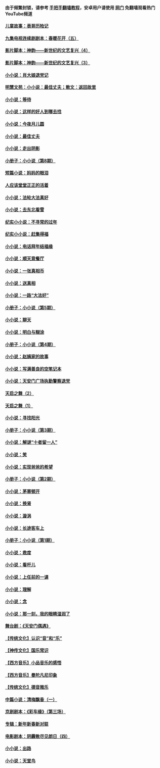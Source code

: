 #### 由于频繁封锁，请参考 [手把手翻墙教程](https://github.com/gfw-breaker/guides/wiki/)，安卓用户请使用 [网门](https://github.com/gfw-breaker/nogfw/blob/master/dl.md?t=05080101) 免翻墙观看热门YouTube频道 

#### [儿童故事：表哥历险记](../pages/328/383535.md?t=05080101) 

#### [九集电视连续剧剧本：春暖花开（五）](../pages/328/275919.md?t=05080101) 

#### [影片脚本：神韵——新世纪的文艺复兴（4）](../pages/328/266089.md?t=05080101) 

#### [影片脚本：神韵——新世纪的文艺复兴（3）](../pages/328/266087.md?t=05080101) 

#### [小小说：肖大娘退党记](../pages/328/239807.md?t=05080101) 

#### [明慧文苑：小小说：最佳丈夫；散文：返回故里](../pages/328/3439.md?t=05080101) 

#### [小小说：等待](../pages/328/223927.md?t=05080101) 

#### [小小说：这样的好人到哪去找](../pages/328/209396.md?t=05080101) 

#### [小小说：今夜月儿圆](../pages/328/193588.md?t=05080101) 

#### [小小说：最佳丈夫](../pages/328/190938.md?t=05080101) 

#### [小小说：走出阴影](../pages/328/190744.md?t=05080101) 

#### [小册子：小小说（第8期）](../pages/328/188202.md?t=05080101) 

#### [短篇小说：妈妈的眼泪](../pages/328/187712.md?t=05080101) 

#### [人应该堂堂正正的活着](../pages/328/182430.md?t=05080101) 

#### [小小说：法轮大法真好](../pages/328/174669.md?t=05080101) 

#### [小小说：去东北看雪](../pages/328/173882.md?t=05080101) 

#### [纪实小小说：不寻常的过年](../pages/328/173187.md?t=05080101) 

#### [纪实小小说：赶集得福](../pages/328/172652.md?t=05080101) 

#### [小小说：电话拜年结福缘](../pages/328/172533.md?t=05080101) 

#### [小小说：顺天意餐厅](../pages/328/170182.md?t=05080101) 

#### [小小说：一张真相币](../pages/328/169410.md?t=05080101) 

#### [小小说：送真相](../pages/328/166713.md?t=05080101) 

#### [小小说：一路“大法好”](../pages/328/162016.md?t=05080101) 

#### [小册子：小小说（第5期）](../pages/328/161131.md?t=05080101) 

#### [小小说：聊天](../pages/328/159640.md?t=05080101) 

#### [小小说：明白与糊涂](../pages/328/158101.md?t=05080101) 

#### [小册子：小小说（第4期）](../pages/328/158006.md?t=05080101) 

#### [小小说：赵姨家的故事](../pages/328/157843.md?t=05080101) 

#### [小小说：写满善良的空笔记本](../pages/328/157382.md?t=05080101) 

#### [小小说：天安门广场执勤警察退党](../pages/328/156982.md?t=05080101) 

#### [天启之舞（2）](../pages/328/153440.md?t=05080101) 

#### [天启之舞（1）](../pages/328/153439.md?t=05080101) 

#### [小小说：寻找阳光](../pages/328/153065.md?t=05080101) 

#### [小册子：小小说（第3期）](../pages/328/151715.md?t=05080101) 

#### [小小说：解谜“十者留一人”](../pages/328/148967.md?t=05080101) 

#### [小小说：笑](../pages/328/148905.md?t=05080101) 

#### [小小说：实现爸爸的希望](../pages/328/148096.md?t=05080101) 

#### [小册子：小小说（第2期）](../pages/328/147214.md?t=05080101) 

#### [小小说：茅塞顿开](../pages/328/147030.md?t=05080101) 

#### [小小说：换肾](../pages/328/146770.md?t=05080101) 

#### [小小说：漩涡](../pages/328/146683.md?t=05080101) 

#### [小小说：长途客车上](../pages/328/145076.md?t=05080101) 

#### [小册子：小小说（第1期）](../pages/328/143963.md?t=05080101) 

#### [小小说：救度](../pages/328/143927.md?t=05080101) 

#### [小小说：看杆儿](../pages/328/142137.md?t=05080101) 

#### [小小说：上任前的一课](../pages/328/140808.md?t=05080101) 

#### [小小说：理解](../pages/328/140476.md?t=05080101) 

#### [小小说：念](../pages/328/139513.md?t=05080101) 

#### [小小说：那一刻，我的眼睛湿润了](../pages/328/138476.md?t=05080101) 

#### [舞台剧：《天安门偶遇》](../pages/328/117155.md?t=05080101) 

#### [【传统文化】认识“音”和“乐”](../pages/328/108667.md?t=05080101) 

#### [【神传文化】国乐常识](../pages/328/104225.md?t=05080101) 

#### [【西方音乐】小品音乐的感悟](../pages/328/102924.md?t=05080101) 

#### [【西方音乐】曼陀凡尼印象](../pages/328/102922.md?t=05080101) 

#### [【传统文化】德音雅乐](../pages/328/102923.md?t=05080101) 

#### [中篇小说：清梅飘香（一）](../pages/328/101058.md?t=05080101) 

#### [京剧剧本：《彩车缘》（第三场）](../pages/328/96434.md?t=05080101) 

#### [专辑：新年新春新对联](../pages/328/94991.md?t=05080101) 

#### [电影剧本：阴霾散尽见朗日（四）](../pages/328/87081.md?t=05080101) 

#### [小小说：出路](../pages/328/84848.md?t=05080101) 

#### [小小说：天堂鸟](../pages/328/83084.md?t=05080101) 

